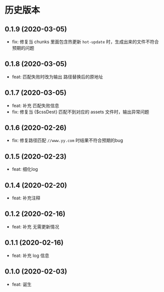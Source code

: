 # 历史版本
## 0.1.9 (2020-03-05)
* fix: 修复当 chunks 里面包含热更新 `hot-update` 时，生成出来的文件不符合预期的问题

## 0.1.8 (2020-03-05)
* feat: 匹配失败时改为输出 路径替换后的原地址
## 0.1.7 (2020-03-05)
* feat: 补充 匹配失败信息
* fix: 修复当 {$cssDest} 匹配不到对应的 assets 文件时，输出异常问题

## 0.1.6 (2020-02-26)
* fix: 修复路径匹配 `//www.yy.com` 时结果不符合预期的bug

## 0.1.5 (2020-02-23)
* feat: 细化log

## 0.1.4 (2020-02-20)
* feat: 补充注释

## 0.1.2 (2020-02-16)
* feat: 补充 无需更新情况

## 0.1.1 (2020-02-16)
* feat: 补充 log 信息

## 0.1.0 (2020-02-03)
* feat: 诞生